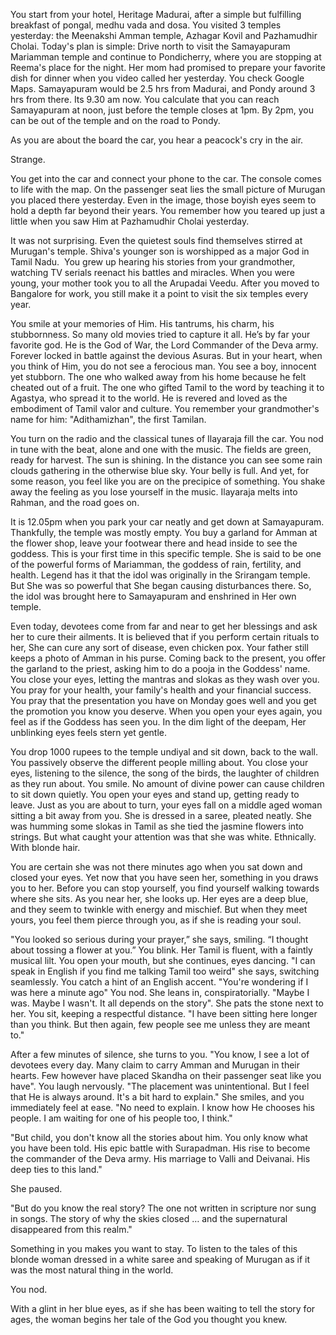 You start from your hotel, Heritage Madurai, after a simple but fulfilling breakfast of pongal, medhu vada and dosa. You  visited 3 temples yesterday: the Meenakshi Amman temple, Azhagar Kovil and Pazhamudhir Cholai. Today's plan is simple: Drive north to visit the Samayapuram Mariamman temple and continue to Pondicherry, where you are stopping at Reema's place for the night. Her mom had promised to prepare your favorite dish for dinner when you video called her yesterday. You check Google Maps. Samayapuram would be 2.5 hrs from Madurai, and Pondy around 3 hrs from there. Its 9.30 am now. You calculate that you can reach Samayapuram at noon, just before the temple closes at 1pm. By 2pm, you can be out of the temple and on the road to Pondy.

As you are about the board the car, you hear a peacock's cry in the air. 

Strange. 

You get into the car and connect your phone to the car. The console comes to life with the map. On the passenger seat lies the small picture of Murugan you placed there yesterday. Even in the image, those boyish eyes seem to hold a depth far beyond their years. You remember how you teared up just a little when you saw Him at Pazhamudhir Cholai yesterday.

It was not surprising. Even the quietest souls find themselves stirred at Murugan's temple. Shiva's younger son is worshipped as a major God in Tamil Nadu.  You grew up hearing his stories from your grandmother, watching TV serials reenact his battles and miracles. When you were young, your mother took you to all the Arupadai Veedu. After you moved to Bangalore for work, you still make it a point to visit the six temples every year.

You smile at your memories of Him. His tantrums, his charm, his stubbornness. So many old movies tried to capture it all. He’s by far your favorite god. He is the God of War, the Lord Commander of the Deva army. Forever locked in battle against the devious Asuras. But in your heart, when you think of Him, you do not see a ferocious man. You see a boy, innocent yet stubborn. The one who walked away from his home because he felt cheated out of a fruit. The one who gifted Tamil to the word by teaching it to Agastya, who spread it to the world. He is revered and loved as the embodiment of Tamil valor and culture. You remember your grandmother's name for him: "Adithamizhan", the first Tamilan. 

You turn on the radio and the classical tunes of Ilayaraja fill the car. You nod in tune with the beat, alone and one with the music. The fields are green, ready for harvest. The sun is shining. In the distance you can see some rain clouds gathering in the otherwise blue sky. Your belly is full. And yet, for some reason, you feel like you are on the precipice of something. You shake away the feeling as you lose yourself in the music. Ilayaraja melts into Rahman, and the road goes on.

It is 12.05pm when you park your car neatly and get down at Samayapuram. Thankfully, the temple was mostly empty. You buy a garland for Amman at the flower shop, leave your footwear there and head inside to see the goddess. This is your first time in this specific temple. She is said to be one of the powerful forms of Mariamman, the goddess of rain, fertility, and health. Legend has it that the idol was originally in the Srirangam temple. But She was so powerful that She began causing disturbances there. So, the idol was brought here to Samayapuram and enshrined in Her own temple. 

Even today, devotees come from far and near to get her blessings and ask her to cure their ailments. It is believed that if you perform certain rituals to her, She can cure any sort of disease, even chicken pox. Your father still keeps a photo of Amman in his purse. Coming back to the present, you offer the garland to the priest, asking him to do a pooja in the Goddess' name. You close your eyes, letting the mantras and slokas as they wash over you.  You pray for your health, your family's health and your financial success. You pray that the presentation you have on Monday goes well and you get the promotion you know you deserve. When you open your eyes again, you feel as if the Goddess has seen you. In the dim light of the deepam, Her unblinking eyes feels stern yet gentle.

You drop 1000 rupees to the temple undiyal and sit down, back to the wall. You passively observe the different people milling about. You close your eyes, listening to the silence, the song of the birds, the laughter of children as they run about. You smile. No amount of divine power can cause children to sit down quietly. You open your eyes and stand up, getting ready to leave. Just as you are about to turn, your eyes fall on a middle aged woman sitting a bit away from you. She is dressed in a saree, pleated neatly. She was humming some slokas in Tamil as she tied the jasmine flowers into strings. But what caught your attention was that she was white. Ethnically. With blonde hair. 

You are certain she was not there minutes ago when you sat down and closed your eyes. Yet now that you have seen her, something in you draws you to her. Before you can stop yourself, you find yourself walking towards where she sits.  As you near her, she looks up. Her eyes are a deep blue, and they seem to twinkle with energy and mischief. But when they meet yours, you feel them pierce through you, as if she is reading your soul.

"You looked so serious during your prayer,” she says, smiling. “I thought about tossing a flower at you.” You blink. Her Tamil is fluent, with a faintly musical lilt. You open your mouth, but she continues, eyes dancing. "I can speak in English if you find me talking Tamil too weird" she says, switching seamlessly. You catch a hint of an English accent. "You're wondering if I was here a minute ago" You nod. She leans in, conspiratorially. "Maybe I was. Maybe I wasn't. It all depends on the story". She pats the stone next to her. You sit, keeping a respectful distance. "I have been sitting here longer than you think. But then again, few people see me unless they are meant to."

After a few minutes of silence, she turns to you. "You know, I see a lot of devotees every day. Many claim to carry Amman and Murugan in their hearts. Few however have placed Skandha on their passenger seat like you have".  You laugh nervously. "The placement was unintentional. But I feel that He is always around. It's a bit hard to explain." She smiles, and you immediately feel at ease. "No need to explain. I know how He chooses his people. I am waiting for one of his people too, I think."

"But child, you don't know all the stories about him. You only know what you have been told. His epic battle with Surapadman. His rise to become the commander of the Deva army. His marriage to Valli and Deivanai. His deep ties to this land."

She paused.

"But do you know the real story? The one not written in scripture nor sung in songs. The story of why the skies closed … and the supernatural disappeared from this realm." 

Something in you makes you want to stay. To listen to the tales of this blonde woman dressed in a white saree and speaking of Murugan as if it was the most natural thing in the world. 

You nod.

With a glint in her blue eyes, as if she has been waiting to tell the story for ages, the woman begins her tale of the God you thought you knew.

